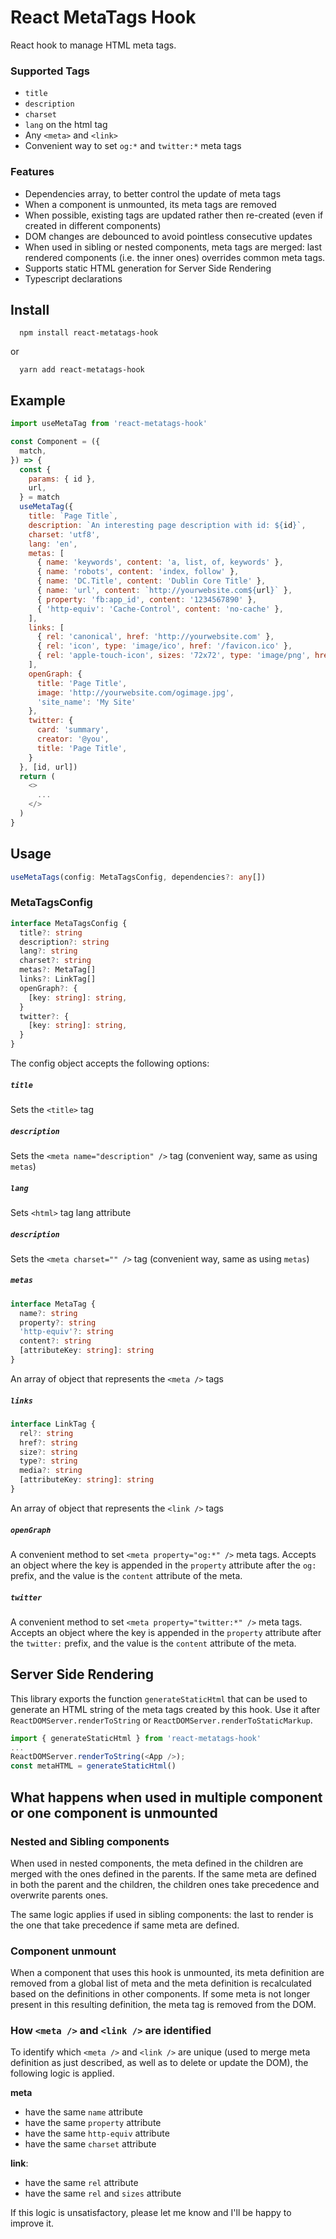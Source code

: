 # React MetaTags Hook
React hook to manage HTML meta tags.

### Supported Tags
- `title`
- `description`
- `charset`
- `lang` on the html tag
- Any `<meta>` and `<link>`
- Convenient way to set `og:*` and `twitter:*` meta tags

### Features
- Dependencies array, to better control the update of meta tags
- When a component is unmounted, its meta tags are removed
- When possible, existing tags are updated rather then re-created (even if created in different components)
- DOM changes are debounced to avoid pointless consecutive updates
- When used in sibling or nested components, meta tags are merged: last rendered components (i.e. the inner ones) overrides common meta tags.
- Supports static HTML generation for Server Side Rendering
- Typescript declarations

## Install
```
  npm install react-metatags-hook
```
or
```
  yarn add react-metatags-hook
```
## Example
``` js
import useMetaTag from 'react-metatags-hook'

const Component = ({
  match,
}) => {
  const {
    params: { id },
    url,
  } = match
  useMetaTag({
    title: `Page Title`,
    description: `An interesting page description with id: ${id}`,
    charset: 'utf8',
    lang: 'en',
    metas: [
      { name: 'keywords', content: 'a, list, of, keywords' },
      { name: 'robots', content: 'index, follow' },
      { name: 'DC.Title', content: 'Dublin Core Title' },
      { name: 'url', content: `http://yourwebsite.com${url}` },
      { property: 'fb:app_id', content: '1234567890' },
      { 'http-equiv': 'Cache-Control', content: 'no-cache' },
    ],
    links: [
      { rel: 'canonical', href: 'http://yourwebsite.com' },
      { rel: 'icon', type: 'image/ico', href: '/favicon.ico' },
      { rel: 'apple-touch-icon', sizes: '72x72', type: 'image/png', href: '/apple-72.png' },
    ],
    openGraph: {
      title: 'Page Title',
      image: 'http://yourwebsite.com/ogimage.jpg',
      'site_name': 'My Site'
    },
    twitter: {
      card: 'summary',
      creator: '@you',
      title: 'Page Title',
    }
  }, [id, url])
  return (
    <>
      ...
    </>
  )
}
```

## Usage
```typescript
useMetaTags(config: MetaTagsConfig, dependencies?: any[])
```

### MetaTagsConfig
```typescript
interface MetaTagsConfig {
  title?: string
  description?: string
  lang?: string
  charset?: string
  metas?: MetaTag[]
  links?: LinkTag[]
  openGraph?: {
    [key: string]: string,
  }
  twitter?: {
    [key: string]: string,
  }
}
```
The config object accepts the following options:
##### `title`
Sets the `<title>` tag
##### `description`
Sets the `<meta name="description" />` tag (convenient way, same as using `metas`)
##### `lang`
Sets `<html>` tag lang attribute
##### `description`
Sets the `<meta charset="" />` tag (convenient way, same as using `metas`)
##### `metas`
``` typescript
interface MetaTag {
  name?: string
  property?: string
  'http-equiv'?: string
  content?: string
  [attributeKey: string]: string
}
```
An array of object that represents the `<meta />` tags
##### `links`
``` typescript
interface LinkTag {
  rel?: string
  href?: string
  size?: string
  type?: string
  media?: string
  [attributeKey: string]: string
}
```
An array of object that represents the `<link />` tags
##### `openGraph`
A convenient method to set `<meta property="og:*" />` meta tags. Accepts an object where the key is appended in the `property` attribute after the `og:` prefix, and the value is the `content` attribute of the meta.
##### `twitter`
A convenient method to set `<meta property="twitter:*" />` meta tags. Accepts an object where the key is appended in the `property` attribute after the `twitter:` prefix, and the value is the `content` attribute of the meta.

## Server Side Rendering
This library exports the function `generateStaticHtml` that can be used to generate an HTML string of the meta tags created by this hook. Use it after `ReactDOMServer.renderToString` or `ReactDOMServer.renderToStaticMarkup`.
```javascript
import { generateStaticHtml } from 'react-metatags-hook'
...
ReactDOMServer.renderToString(<App />);
const metaHTML = generateStaticHtml()
```

## What happens when used in multiple component or one component is unmounted
### Nested and Sibling components
When used in nested components, the meta defined in the children are merged with the ones defined in the parents. If the same meta are defined in both the parent and the children, the children ones take precedence and overwrite parents ones.

The same logic applies if used in sibling components: the last to render is the one that take precedence if same meta are defined.

### Component unmount
When a component that uses this hook is unmounted, its meta definition are removed from a global list of meta and the meta definition is recalculated based on the definitions in other components. If some meta is not longer present in this resulting definition, the meta tag is removed from the DOM.

### How `<meta />` and `<link />` are identified
To identify which `<meta />` and `<link />` are unique (used to merge meta definition as just described, as well as to delete or update the DOM), the following logic is applied.

**meta**
- have the same `name` attribute
- have the same `property` attribute
- have the same `http-equiv` attribute
- have the same `charset` attribute

**link**:
- have the same `rel` attribute
- have the same `rel` and `sizes` attribute

If this logic is unsatisfactory, please let me know and I'll be happy to improve it.
